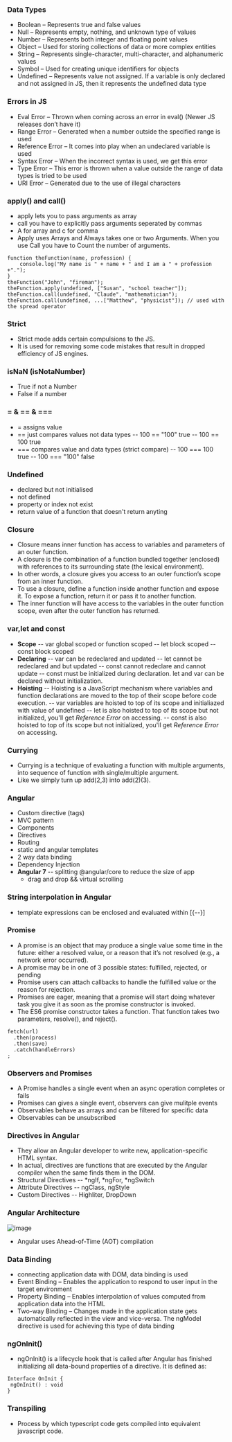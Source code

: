 ### Data Types
- Boolean – Represents true and false values
- Null – Represents empty, nothing, and unknown type of values
- Number – Represents both integer and floating point values
- Object – Used for storing collections of data or more complex entities
- String – Represents single-character, multi-character, and alphanumeric values
- Symbol – Used for creating unique identifiers for objects
- Undefined – Represents value not assigned. If a variable is only declared and not assigned in JS, then it represents the undefined data type
### Errors in JS
- Eval Error – Thrown when coming across an error in eval() (Newer JS releases don’t have it)
- Range Error – Generated when a number outside the specified range is used
- Reference Error – It comes into play when an undeclared variable is used
- Syntax Error – When the incorrect syntax is used, we get this error
- Type Error – This error is thrown when a value outside the range of data types is tried to be used
- URI Error – Generated due to the use of illegal characters
### apply() and call()
- apply lets you to pass arguments as array
- call you have to explicitly pass arguments seperated by commas
- A for array and c for comma
- Apply uses Arrays and Always takes one or two Arguments. When you use Call you have to Count the number of arguments.
```
function theFunction(name, profession) {
    console.log("My name is " + name + " and I am a " + profession +".");
}
theFunction("John", "fireman");
theFunction.apply(undefined, ["Susan", "school teacher"]);
theFunction.call(undefined, "Claude", "mathematician");
theFunction.call(undefined, ...["Matthew", "physicist"]); // used with the spread operator
```
### Strict
- Strict mode adds certain compulsions to the JS.
- It is used for removing some code mistakes that result in dropped efficiency of JS engines.
### isNaN (isNotaNumber)
- True if not a Number
- False if a number
### = & == & ===
- = assigns value
- == just compares values not data types
    -- 100 == "100" true
    -- 100 == 100 true
- === compares value and data types (strict compare)
    -- 100 === 100 true
    -- 100 === "100" false
### Undefined
- declared but not initialised
- not defined
- property or index not exist
- return value of a function that doesn't return anyting
### Closure
- Closure means inner function has access to variables and parameters of an outer function.
- A closure is the combination of a function bundled together (enclosed) with references to its surrounding state (the lexical environment).
- In other words, a closure gives you access to an outer function’s scope from an inner function.
- To use a closure, define a function inside another function and expose it. To expose a function, return it or pass it to another function.
- The inner function will have access to the variables in the outer function scope, even after the outer function has returned.
### var,let and const
- **Scope**
    -- var global scoped or function scoped
    -- let block scoped
    -- const block scoped
- **Declaring**
    -- var can be redeclared and updated
    -- let cannot be redeclared and but updated
    -- const cannot redeclare and cannot update
    -- const must be initialized during declaration. let and var can be declared without initialization.
- **Hoisting**
    -- Hoisting is a JavaScript mechanism where variables and function declarations are moved to the top of their scope before code execution.
    -- var variables are hoisted to top of its scope and initialiazed with value of undefined
    -- let is also hoisted to top of its scope but not initialized, you'll get *Reference Error* on accessing.
    -- const is also hoisted to top of its scope but not initialized, you'll get *Reference Error* on accessing.
### Currying
- Currying is a technique of evaluating a function with multiple arguments, into sequence of function with single/multiple argument.
- Like we simply turn up add(2,3) into add(2)(3).

### Angular
- Custom directive (tags)
- MVC pattern
- Components
- Directives
- Routing
- static and angular templates
- 2 way data binding
- Dependency Injection
- **Angular 7**
    -- splitting @angular/core to reduce the size of app
    - drag and drop && virtual scrolling
### String interpolation in Angular
- template expressions can be enclosed and evaluated within [{--}]
### Promise
- A promise is an object that may produce a single value some time in the future: either a resolved value, or a reason that it’s not resolved (e.g., a network error occurred).
- A promise may be in one of 3 possible states: fulfilled, rejected, or pending
- Promise users can attach callbacks to handle the fulfilled value or the reason for rejection.
- Promises are eager, meaning that a promise will start doing whatever task you give it as soon as the promise constructor is invoked.
- The ES6 promise constructor takes a function. That function takes two parameters, resolve(), and reject().
```
fetch(url)
  .then(process)
  .then(save)
  .catch(handleErrors)
;
```
### Observers and Promises
- A Promise handles  a single event when an async operation completes or fails
- Promises can gives a single event, observers can give mulitple events
- Observables behave as arrays and can be filtered for specific data
- Observables can be unsubscribed
### Directives in Angular
- They allow an Angular developer to write new, application-specific HTML syntax.
- In actual, directives are functions that are executed by the Angular compiler when the same finds them in the DOM.
- Structural Directives
    -- *ngIf, *ngFor, *ngSwitch
- Attribute Directives
    -- ngClass, ngStyle
- Custom Directives
    -- Highliter, DropDown
### Angular Architecture
![image](https://hackr.io/blog/uploads/images/1570190912nVsPYyUCFu.jpg)
- Angular uses Ahead-of-Time (AOT) compilation
### Data Binding
- connecting application data with DOM, data binding is used
- Event Binding – Enables the application to respond to user input in the target environment
- Property Binding – Enables interpolation of values computed from application data into the HTML
- Two-way Binding – Changes made in the application state gets automatically reflected in the view and vice-versa. The ngModel directive is used for achieving this type of data binding
### ngOnInit()
- ngOnInit() is a lifecycle hook that is called after Angular has finished initializing all data-bound properties of a directive. It is defined as:
```
Interface OnInit {
 ngOnInit() : void
}
```
### Transpiling
- Process by which typescript code gets compiled into equivalent javascript code.
